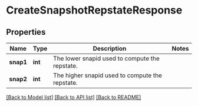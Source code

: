 # CreateSnapshotRepstateResponse

## Properties
Name | Type | Description | Notes
------------ | ------------- | ------------- | -------------
**snap1** | **int** | The lower snapid used to compute the repstate. | 
**snap2** | **int** | The higher snapid used to compute the repstate. | 

[[Back to Model list]](../README.md#documentation-for-models) [[Back to API list]](../README.md#documentation-for-api-endpoints) [[Back to README]](../README.md)


